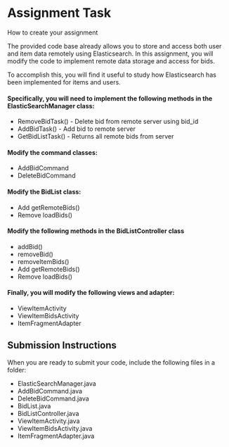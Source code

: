 # Assignment Task
How to create your assignment

The provided code base already allows you to store and access both user and item data remotely
 using Elasticsearch. In this assignment, you will modify the code to implement remote data storage and access for bids.

To accomplish this, you will find it useful to study how Elasticsearch has been implemented 
for items and users.

#### Specifically, you will need to implement the following methods in the ElasticSearchManager class:

* RemoveBidTask() - Delete bid from remote server using bid_id
* AddBidTask() - Add bid to remote server
* GetBidListTask() - Returns all remote bids from server

#### Modify the command classes:

* AddBidCommand
* DeleteBidCommand

#### Modify the BidList class:

* Add getRemoteBids()
* Remove loadBids()

#### Modify the following methods in the BidListController class
* addBid()
* removeBid()
* removeItemBids()
* Add getRemoteBids()
* Remove loadBids()

#### Finally, you will modify the following views and adapter:

* ViewItemActivity
* ViewItemBidsActivity
* ItemFragmentAdapter

## Submission Instructions

When you are ready to submit your code, include the following files in a folder:

* ElasticSearchManager.java
* AddBidCommand.java
* DeleteBidCommand.java
* BidList.java
* BidListController.java
* ViewItemActivity.java
* ViewItemBidsActivity.java
* ItemFragmentAdapter.java
